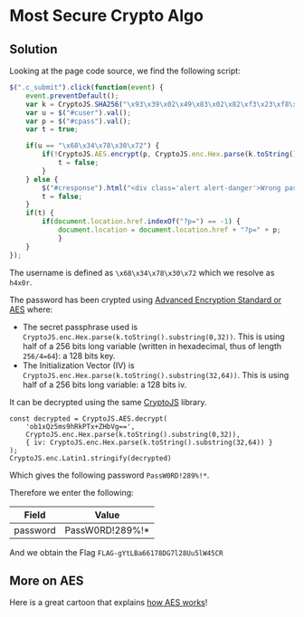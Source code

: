 # Most Secure Crypto Algo

## Solution

Looking at the page code source, we find the following script:
```javascript
$(".c_submit").click(function(event) {
	event.preventDefault();
	var k = CryptoJS.SHA256("\x93\x39\x02\x49\x83\x02\x82\xf3\x23\xf8\xd3\x13\x37");
	var u = $("#cuser").val();
	var p = $("#cpass").val();
	var t = true;

	if(u == "\x68\x34\x78\x30\x72") {
		if(!CryptoJS.AES.encrypt(p, CryptoJS.enc.Hex.parse(k.toString().substring(0,32)), { iv: CryptoJS.enc.Hex.parse(k.toString().substring(32,64)) }) == "ob1xQz5ms9hRkPTx+ZHbVg==") {
			t = false;
		}
	} else {
		$("#cresponse").html("<div class='alert alert-danger'>Wrong password sorry.</div>");
		t = false;
	}
	if(t) {
		if(document.location.href.indexOf("?p=") == -1) {
			document.location = document.location.href + "?p=" + p;
			}
	}
});
```

The username is defined as `\x68\x34\x78\x30\x72` which we resolve as `h4x0r`.

The password has been crypted using [Advanced Encryption Standard or AES](https://en.wikipedia.org/wiki/Advanced_Encryption_Standard) where: 

* The secret passphrase used is `CryptoJS.enc.Hex.parse(k.toString().substring(0,32))`. This is using half of a 256 bits long variable (written in hexadecimal, thus of length `256/4=64`): a 128 bits key.
* The Initialization Vector (IV) is `CryptoJS.enc.Hex.parse(k.toString().substring(32,64))`. This is using half of a 256 bits long variable: a 128 bits iv.

It can be decrypted using the same [CryptoJS](https://code.google.com/archive/p/crypto-js/) library.

```
const decrypted = CryptoJS.AES.decrypt(
	'ob1xQz5ms9hRkPTx+ZHbVg==', 
	CryptoJS.enc.Hex.parse(k.toString().substring(0,32)), 
	{ iv: CryptoJS.enc.Hex.parse(k.toString().substring(32,64)) }
);
CryptoJS.enc.Latin1.stringify(decrypted)
```

Which gives the following password `PassW0RD!289%!*`.

Therefore we enter the following:

|Field  | Value |
| ------------- | ------------- |
|password|PassW0RD!289%!*|

And we obtain the Flag `FLAG-gYtLBa66178DG7l28Uu5lW45CR`

## More on AES

Here is a great cartoon that explains [how AES works](http://www.moserware.com/2009/09/stick-figure-guide-to-advanced.html)!
